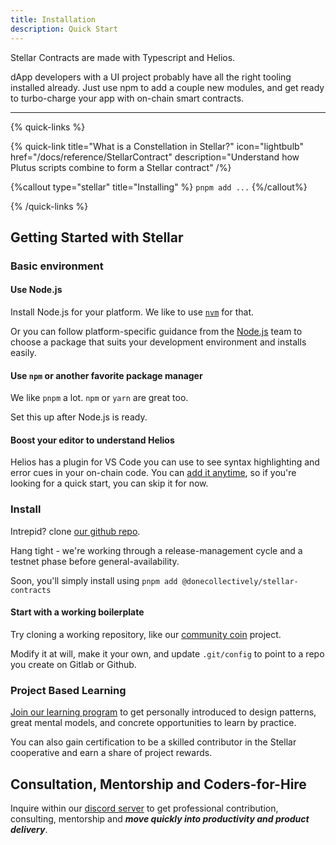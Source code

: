 ```yaml
---
title: Installation
description: Quick Start
---
```


Stellar Contracts are made with Typescript and Helios.

dApp developers with a UI project probably have all the right tooling installed already.  Just use npm to add a couple new modules, and get ready to turbo-charge your app with on-chain smart contracts.

---

{% quick-links %}


{% quick-link title="What is a Constellation in Stellar?" icon="lightbulb" href="/docs/reference/StellarContract" description="Understand how Plutus scripts combine to form a Stellar contract" /%}

{%callout type="stellar" title="Installing" %}
`pnpm add ...`
{%/callout%}

{% /quick-links %}

## Getting Started with Stellar
### Basic environment

#### Use Node.js 

Install Node.js for your platform.  We like to use 
[`nvm`](https://github.com/nvm-sh/nvm#intro)
 for that.  

Or you can follow platform-specific guidance from the [Node.js](https://nodejs.org/) team to choose a package that suits your development environment and installs easily.  

#### Use `npm` or another favorite package manager

We like `pnpm` a lot.  `npm` or `yarn` are great too.  

Set this up after Node.js is ready.

#### Boost your editor to understand Helios

Helios has a plugin for VS Code you can use to see syntax highlighting and error cues in your on-chain code.  You can [add it anytime](https://www.hyperion-bt.org/helios-book/integrations/vscode.html), so if you're looking for a quick start, you can skip it for now.

### Install

Intrepid? clone [our github repo](https://github.com/donecollectively/stellar-contracts).

Hang tight - we're working through a release-management cycle and a testnet phase before general-availability.  

Soon, you'll simply install using `pnpm add @donecollectively/stellar-contracts`

#### Start with a working boilerplate

Try cloning a working repository, like our [community coin](https://github.com/donecollectively/coco) project.

Modify it at will, make it your own, and update `.git/config` to point to a repo you create on Gitlab or Github.

### Project Based Learning

[Join our learning program](/docs/contributing/join-to-learn)  to get personally introduced to design patterns, great mental models, and concrete opportunities to learn by practice.  

You can also gain certification to be a skilled contributor in the Stellar cooperative and earn a share of project rewards.

## Consultation, Mentorship and Coders-for-Hire

Inquire within our [discord server](https://discord.gg/UkUB3HZRcR) to get professional contribution, consulting, mentorship and ***move quickly into productivity and product delivery***.
